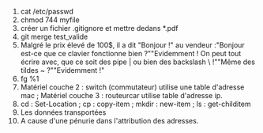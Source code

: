 1. cat /etc/passwd
2. chmod 744 myfile
3. créer un fichier .gitignore et mettre dedans *.pdf
4. git merge test_valide
5. Malgré le prix élevé de 100$, il a dit "Bonjour !" au vendeur :\"Bonjour est-ce que ce clavier fonctionne bien ?"\"Evidemment ! On peut tout écrire avec, que ce soit des pipe | ou bien des backslash \\ !"\"Même des tildes ~ ?"\"Evidemment !"
6. fg %1
7. Matériel couche 2 : switch (commutateur) utilise une table d'adresse mac ; Matériel couche 3 : routeurcar utilise table d'adresse ip.
8. cd : Set-Location ; cp : copy-item ; mkdir : new-item ; ls : get-childitem
9. Les données transportées
10. A cause d'une pénurie dans l'attribution des adresses.
    
